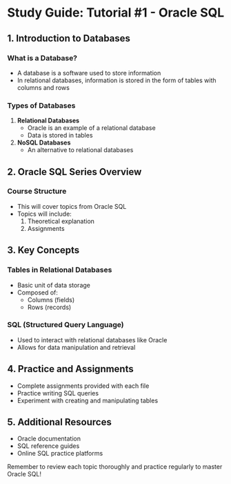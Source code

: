 # Study Guide: Tutorial #1 - Oracle SQL 

## 1. Introduction to Databases

### What is a Database?
- A database is a software used to store information 
- In relational databases, information is stored in the form of tables with columns and rows

### Types of Databases
1. **Relational Databases**
   - Oracle is an example of a relational database
   - Data is stored in tables
2. **NoSQL Databases**
   - An alternative to relational databases

## 2. Oracle SQL Series Overview

### Course Structure
- This will cover topics from Oracle SQL 
- Topics will include:
  1. Theoretical explanation
  2. Assignments 

## 3. Key Concepts

### Tables in Relational Databases
- Basic unit of data storage
- Composed of:
  - Columns (fields)
  - Rows (records)

### SQL (Structured Query Language)
- Used to interact with relational databases like Oracle
- Allows for data manipulation and retrieval

## 4. Practice and Assignments

- Complete assignments provided with each file
- Practice writing SQL queries
- Experiment with creating and manipulating tables

## 5. Additional Resources

- Oracle documentation
- SQL reference guides
- Online SQL practice platforms

Remember to review each topic thoroughly and practice regularly to master Oracle SQL!

